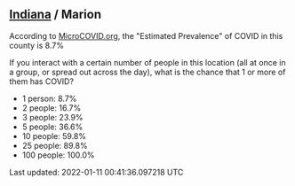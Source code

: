 
## [Indiana](/united-states/indiana) / Marion

According to [MicroCOVID.org](http://microcovid.org),
the "Estimated Prevalence" of COVID in this county is 8.7%

If you interact with a certain number of people in this location
(all at once in a group, or spread out across the day), what is the chance that
1 or more of them has COVID?

- 1 person: 8.7%
- 2 people: 16.7%
- 3 people: 23.9%
- 5 people: 36.6%
- 10 people: 59.8%
- 25 people: 89.8%
- 100 people: 100.0%

Last updated: 2022-01-11 00:41:36.097218 UTC
